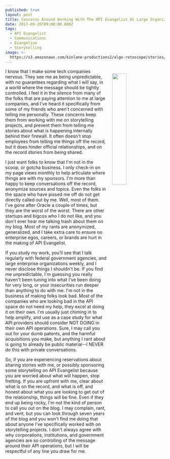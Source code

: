 ```yaml
---
published: true
layout: post
title: Concerns Around Working With The API Evangelist At Large Organizations
date: 2017-09-26T09:00:00.000Z
tags:
  - API Evangelist
  - Communications
  - Evangelism
  - Storytelling
image: >-
  https://s3.amazonaws.com/kinlane-productions2/algo-rotoscope/stories/kin-chesapeake-sun_dark_dali.jpg
---
```

<p><img src="https://s3.amazonaws.com/kinlane-productions2/algo-rotoscope/stories/kin-chesapeake-sun_dark_dali.jpg" align="right" width="30%" style="padding: 15px;" /></p>I know that I make some tech companies nervous. They see me as being unpredictable, with no guarantees regarding what I will say, in a world where the message should be tightly controlled. I feel it in the silence from many of the folks that are paying attention to me at large companies, and I've heard it specifically from some of my friends who aren't concerned with telling me personally. These concerns keep them from working with me on storytelling projects, and prevent them from telling me stories about what is happening internally behind their firewall. It often doesn't stop employees from telling me things off the record, but it does hinder official relationships, and on the record stories from being shared.

I just want folks to know that I'm not in the scoop, or gotcha business. I only check-in on my page views monthly to help articulate where things are with my sponsors. I'm more than happy to keep conversations off the record, anonymize sources and topics. Even the folks in the space who have pissed me off do not get directly called out by me. Well, most of them. I've gone after Oracle a couple of times, but they are the worst of the worst. There are other startups and bigcos who I do not like, and you don't ever hear me talking trash about them on my blog. Most of my rants are anonymized, generalized, and I take extra care to ensure no enterprise egos, careers, or brands are hurt in the making of API Evangelist.

If you study my work, you'll see that I talk regularly with federal government agencies, and large enterprise organizations weekly, and I never disclose things I shouldn't be. If you find me unpredictable, I'm guessing you really haven't been tuning into what I've been doing for very long, or your insecurities run deeper than anything to do with me. I'm not in the business of making folks look bad. Most of the companies who are looking bad in the API space do not need my help, they excel at doing it on their own. I'm usually just chiming in to help amplify, and use as a case study for what API providers should consider NOT DOING in their own API operations. Sure, I may call you out for your dumb patents, and the harmful acquisitions you make, but anything I rant about is going to already be public material--I NEVER do this with private conversations.

So, if you are experiencing reservations about sharing stories with me, or possibly sponsoring some storytelling on API Evangelist because you are worried about what will happen, stop fretting. If you are upfront with me, clear about what is on the record, and what is off, and honest about what you are looking to get out of the relationship, things will be fine. Even if they end up being rocky, I'm not the kind of person to call you out on the blog. I may complain, rant, and vent, but you can look through seven years of the blog and you won't find me doing that about anyone I've specifically worked with on storytelling projects. I don't always agree with why corporations, institutions, and government agencies are so controlling of the message around their API operations, but I will be respectful of any line you draw for me.
